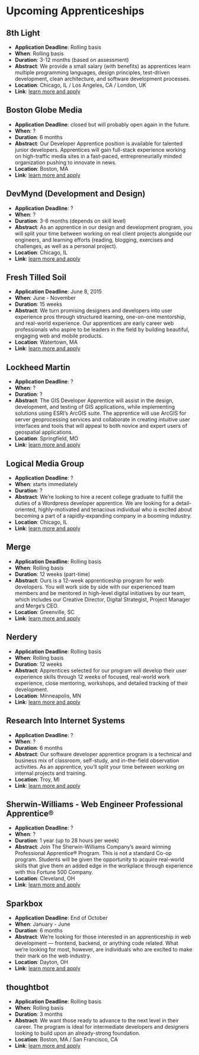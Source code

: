 # Upcoming Apprenticeships

## 8th Light
* **Application Deadline**: Rolling basis
* **When**: Rolling basis
* **Duration**: 3-12 months (based on assessment)
* **Abstract**: We provide a small salary (with benefits) as apprentices learn multiple programming languages, design principles, test-driven development, clean architecture, and software development processes.
* **Location**: Chicago, IL / Los Angeles, CA / London, UK
* **Link**: [learn more and apply](https://8thlight.com/apprenticeship/)

## Boston Globe Media
* **Application Deadline**: closed but will probably open again in the future.
* **When**: ? 
* **Duration**: 6 months
* **Abstract**: Our Developer Apprentice position is available for talented junior developers. Apprentices will gain full-stack experience working on high-traffic media sites in a fast-paced, entrepreneurially minded organization pushing to innovate in news.
* **Location**: Boston, MA
* **Link**: [learn more and apply](http://chc.tbe.taleo.net/chc05/ats/careers/requisition.jsp?org=BOSTGLOB&cws=1&rid=264&source=Indeed.com)

## DevMynd (Development and Design) 
* **Application Deadline**: ?
* **When**: ?
* **Duration**: 3-6 months (depends on skill level)
* **Abstract**: As an apprentice in our design and development program, you will split your time between working on real client projects alongside our engineers, and learning efforts (reading, blogging, exercises and challenges, as well as a personal project).
* **Location**: Chicago, IL
* **Link**: [learn more and apply](https://devmynd.com/jobs/apprenticeship)

## Fresh Tilled Soil
* **Application Deadline**: June 8, 2015 
* **When**: June - November
* **Duration**: 15 weeks
* **Abstract**: We turn promising designers and developers into user experience pros through structured learning, one-on-one mentorship, and real-world experience. Our apprentices are early career web professionals who aspire to be leaders in the field by building beautiful, engaging web and mobile products.
* **Location**: Watertown, MA
* **Link**: [learn more and apply](http://www.freshtilledsoil.com/aux/)

## Lockheed Martin
* **Application Deadline**: ?
* **When**: ?
* **Duration**: ?
* **Abstract**: The GIS Developer Apprentice will assist in the design, development, and testing of GIS applications, while implementing solutions using ESRI’s ArcGIS suite. The apprentice will use ArcGIS for server geoprocessing services and collaborate in creating intuitive user interfaces and tools that will appeal to both novice and expert users of geospatial applications.
* **Location**: Springfield, MO
* **Link**: [learn more and apply](http://search.lockheedmartinjobs.com/ShowJob/Id/30744/Multi%20Media,%20GIS%20Developer%20Apprentice)

## Logical Media Group
* **Application Deadline**: ?
* **When**: starts immediately
* **Duration**: ?
* **Abstract**: We’re looking to hire a recent college graduate to fulfill the duties of a Wordpress developer apprentice. We are looking for a detail-oriented, highly-motivated and tenacious individual who is excited about becoming a part of a rapidly-expanding company in a booming industry.
* **Location**: Chicago, IL
* **Link**: [learn more and apply](http://www.indeed.com/cmp/Logical-Media-Group/jobs/Wordpress-Developer-Apprentice-f69ecba4e444d70d?sjdu=QwrRXKrqZ3CNX5W-O9jEvW9kAlEKJhSVFnYBmcB0y6lqHvqGeG5KLLAXkn5r_OwzVHmpw7S7TH97eYJbGoyIuv2ykA_ctx1dqecIbb7ND9E)

## Merge
* **Application Deadline**: Rolling basis
* **When**: Rolling basis
* **Duration**: 12 weeks (part-time)
* **Abstract**: Ours is a 12-week apprenticeship program for web developers. You will work side by side with our experienced team members and be mentored in high-level digital initiatives by our team, which includes our Creative Director, Digital Strategist, Project Manager and Merge’s CEO.
* **Location**: Greenville, SC
* **Link**: [learn more and apply](http://www.mergeagency.com/careers)

## Nerdery
* **Application Deadline**: Rolling basis
* **When**: Rolling basis
* **Duration**: 12 weeks
* **Abstract**: Apprentices selected for our program will develop their user experience skills through 12 weeks of focused, real-world work experience, close mentoring, workshops, and detailed tracking of their development.
* **Location**: Minneapolis, MN
* **Link**: [learn more and apply](https://nerdery.com/careers)

## Research Into Internet Systems
* **Application Deadline**: ?
* **When**: ?
* **Duration**: 6 months
* **Abstract**: Our software developer apprentice program is a technical and business mix of classroom, self-study, and in-the-field observation activities. As an apprentice, you’ll split your time between working on internal projects and training.
* **Location**: Troy, MI
* **Link**: [learn more and apply](https://riis.applicantpro.com/jobs/179486-27866.html)

## Sherwin-Williams - Web Engineer Professional Apprentice®
* **Application Deadline**: ?
* **When**: ?
* **Duration**: 1 year (up to 28 hours per week)
* **Abstract**: Join The Sherwin-Williams Company’s award winning Professional Apprentice® Program. This is not a standard Co-op program. Students will be given the opportunity to acquire real-world skills that give them an added edge in the workplace through experience with this Fortune 500 Company.
* **Location**: Cleveland, OH
* **Link**: [learn more and apply](http://careers.sherwin-williams.com/jobs/18892)

## Sparkbox
* **Application Deadline**: End of October
* **When**: January - June 
* **Duration**: 6 months
* **Abstract**: We’re looking for those interested in an apprenticeship in web development — frontend, backend, or anything code related. What we’re looking for most, however, are individuals who are excited to make their mark on the web industry.
* **Location**: Dayton, OH
* **Link**: [learn more and apply](http://apprentices.seesparkbox.com/)

## thoughtbot
* **Application Deadline**: Rolling basis
* **When**: Rolling basis
* **Duration**: 3 months
* **Abstract**: We want those ready to advance to the next level in their career. The program is ideal for intermediate developers and designers looking to build upon an already-strong foundation.
* **Location**: Boston, MA / San Francisco, CA
* **Link**: [learn more and apply](http://www.apprentice.io/)